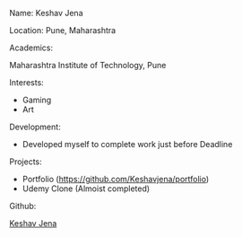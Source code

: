 Name:
Keshav Jena 

Location:
Pune, Maharashtra

Academics:

Maharashtra Institute of Technology, Pune

Interests:

- Gaming
- Art

Development:

- Developed myself to complete work just before Deadline

Projects:

- Portfolio (https://github.com/Keshavjena/portfolio)
- Udemy Clone (Almoist completed)

Github:

[Keshav Jena](https://github.com/Keshavjena)

